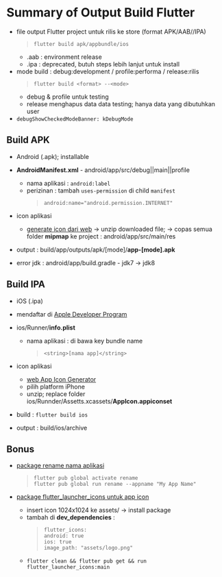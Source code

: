 # Summary of Output Build Flutter

- file output Flutter project untuk rilis ke store (format APK/AAB//IPA)
  > `flutter build apk/appbundle/ios`
  - .aab : environment release
  - .ipa : deprecated, butuh steps lebih lanjut untuk install
- mode build : debug:development / profile:performa / release:rilis
  > `flutter build <format> --<mode>`
  - debug & profile untuk testing
  - release menghapus data data testing; hanya data yang dibutuhkan user
- `debugShowCheckedModeBanner: kDebugMode`

## Build APK

- Android (.apk); installable
- **AndroidManifest.xml** - android/app/src/debug||main||profile

  - nama aplikasi : `android:label`
  - perizinan : tambah `uses-permission` di child `manifest`
    > `android:name="android.permission.INTERNET"`

- icon aplikasi

  - [generate icon dari web](<https://romannurik.github.io/AndroidAssetStudio/icons-launcher.html#foreground.type=clipart&foreground.clipart=android&foreground.space.trim=1&foreground.space.pad=0.25&foreColor=rgba(96%2C%20125%2C%20139%2C%200)&backColor=rgb(68%2C%20138%2C%20255)&crop=0&backgroundShape=circle&effects=none&name=ic_launcher>) -> unzip downloaded file; -> copas semua folder **mipmap** ke project : android/app/src/main/res

- output : build/app/outputs/apk/[mode]/**app-[mode].apk**

- error jdk : android/app/build.gradle - jdk7 -> jdk8

## Build IPA

- iOS (.ipa)
- mendaftar di [Apple Developer Program](https://developer.apple.com/programs/)

- ios/Runner/**info.plist**

  - nama aplikasi : di bawa key bundle name
    > `<string>[nama app]</string>`

- icon aplikasi

  - [web App Icon Generator](https://www.appicon.co/)
  - pilih platform iPhone
  - unzip; replace folder ios/Runnder/Assetts.xcassets/**AppIcon.appiconset**

- build : `flutter build ios`
- output : build/ios/archive

## Bonus

- [package rename nama aplikasi](https://www.appicon.co/)

  > `flutter pub global activate rename`  
  > `flutter pub global run rename --appname "My App Name"`

- [package flutter_launcher_icons untuk app icon](https://pub.dev/packages/flutter_launcher_icons)
  - insert icon 1024x1024 ke assets/ -> install package
  - tambah di **dev_dependencies** :
    > `flutter_icons:`  
    > `android: true`  
    > `ios: true`  
    > `image_path: "assets/logo.png"`
  - `flutter clean && flutter pub get && run flutter_launcher_icons:main`
